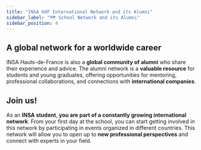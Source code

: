 ```yaml
---
title: "INSA HdF International Network and its Alumni"
sidebar_label: "🗺️ School Network and its Alumni"
sidebar_position: 4
---
```


## A global network for a worldwide career

INSA Hauts-de-France is also a **global community of alumni** who share their experience and advice. The alumni network is a **valuable resource** for students and young graduates, offering opportunities for mentoring, professional collaborations, and connections with **international companies**.

## Join us!

As an **INSA student**, **you are part of a constantly growing international network**. From your first day at the school, you can start getting involved in this network by participating in events organized in different countries. This network will allow you to open up to **new professional perspectives** and connect with experts in your field.